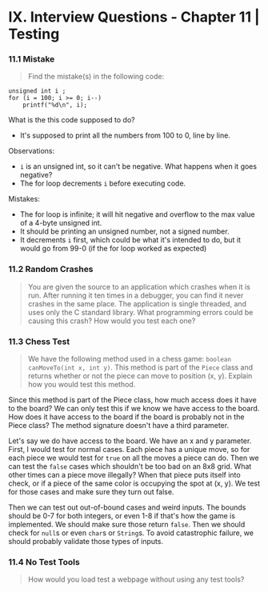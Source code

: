 # IX. Interview Questions - Chapter 11 | Testing

### 11.1 Mistake
> Find the mistake(s) in the following code:

```
unsigned int i ;
for (i = 100; i >= 0; i--)
    printf("%d\n", i);
```

What is the this code supposed to do?
- It's supposed to print all the numbers from 100 to 0, line by line.

Observations:
- `i` is an unsigned int, so it can't be negative. What happens when it goes negative?
- The for loop decrements `i` before executing code.

Mistakes:
- The for loop is infinite; it will hit negative and overflow to the max value of a 4-byte unsigned int.
- It should be printing an unsigned number, not a signed number.
- It decrements `i` first, which could be what it's intended to do, but it would go from 99-0 (if the for loop worked as expected)

### 11.2 Random Crashes
> You are given the source to an application which crashes when it is run. After running it ten times in a debugger, you can find it never crashes in the same place. The application is single threaded, and uses only the C standard library. What programming errors could be causing this crash? How would you test each one?

### 11.3 Chess Test
> We have the following method used in a chess game: `boolean canMoveTo(int x, int y)`. This method is part of the `Piece` class and returns whether or not the piece can move to position (x, y). Explain how you would test this method.

Since this method is part of the Piece class, how much access does it have to the board? We can only test this if we know we have access to the board. How does it have access to the board if the board is probably not in the Piece class? The method signature doesn't have a third parameter.

Let's say we do have access to the board. We have an x and y parameter. First, I would test for normal cases. Each piece has a unique move, so for each piece we would test for `true` on all the moves a piece can do. Then we can test the `false` cases which shouldn't be too bad on an 8x8 grid. What other times can a piece move illegally? When that piece puts itself into check, or if a piece of the same color is occupying the spot at (x, y). We test for those cases and make sure they turn out false.

Then we can test out out-of-bound cases and weird inputs. The bounds should be 0-7 for both integers, or even 1-8 if that's how the game is implemented. We should make sure those return `false`. Then we should check for `null`s or even `char`s or `String`s. To avoid catastrophic failure, we should probably validate those types of inputs.

### 11.4 No Test Tools
> How would you load test a webpage without using any test tools?